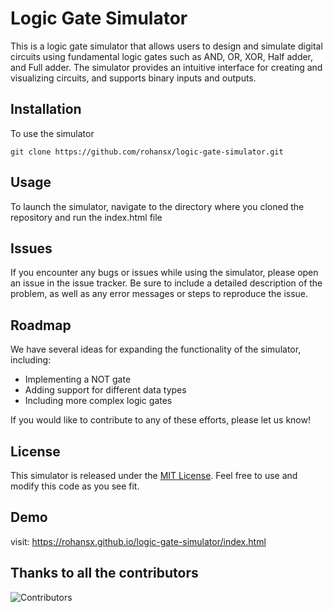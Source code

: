 
<h1>Logic Gate Simulator</h1>

<p>This is a logic gate simulator that allows users to design and simulate digital circuits using fundamental logic gates such as AND, OR, XOR, Half adder, and Full adder. The simulator provides an intuitive interface for creating and visualizing circuits, and supports binary inputs and outputs.</p>

<h2>Installation</h2>

<p>To use the simulator

<pre><code>git clone https://github.com/rohansx/logic-gate-simulator.git</code></pre>

<h2>Usage</h2>

<p>To launch the simulator, navigate to the directory where you cloned the repository and run the index.html file</p>


<h2>Issues</h2>

<p>If you encounter any bugs or issues while using the simulator, please open an issue in the issue tracker. Be sure to include a detailed description of the problem, as well as any error messages or steps to reproduce the issue.</p>

<h2>Roadmap</h2>

<p>We have several ideas for expanding the functionality of the simulator, including:</p>

<ul>
  <li>Implementing a NOT gate</li>
  <li>Adding support for different data types</li>
  <li>Including more complex logic gates</li>
</ul>

<p>If you would like to contribute to any of these efforts, please let us know!</p>

<h2>License</h2>

<p>This simulator is released under the <a href="https://opensource.org/licenses/MIT">MIT License</a>. Feel free to use and modify this code as you see fit.</p>

## Demo
visit: https://rohansx.github.io/logic-gate-simulator/index.html

## Thanks to all the contributors
![Contributors](https://contrib.rocks/image?repo=rohansx/logic-gate-simulator)
